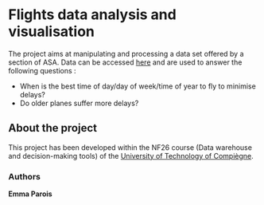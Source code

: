 # Flights data analysis and visualisation
The project aims at manipulating and processing a data set offered by a section of ASA. Data can be accessed [here](http://stat-computing.org/dataexpo/2009/) and are used to answer the following questions  : 
* When is the best time of day/day of week/time of year to fly to minimise delays?
* Do older planes suffer more delays?

## About the project

This project has been developed within the NF26 course (Data warehouse and decision-making tools) of the [University of Technology of Compiègne](https://www.utc.fr/). 

### Authors
**Emma Parois**


